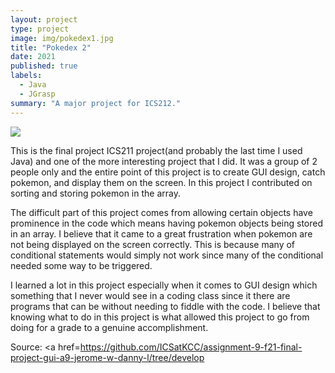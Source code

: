 ```yaml
---
layout: project
type: project
image: img/pokedex1.jpg 
title: "Pokedex 2"
date: 2021
published: true
labels:
  - Java
  - JGrasp
summary: "A major project for ICS212."
---
```


<img class="img-fluid" src="../img/pokedex1.jpg ">

This is the final project ICS211 project(and probably the last time I used Java) and one of the more interesting project that I did. It was a group of 2 people only and the entire point of this project is to create GUI design, catch pokemon, and display them on the screen. In this project I contributed on sorting and storing pokemon in the array.

The difficult part of this project comes from allowing certain objects have prominence in the code which means having pokemon objects being stored in an array. I believe that it came to a great frustration when pokemon are not being displayed on the screen correctly. This is because many of conditional statements would simply not work since many of the conditional needed some way to be triggered.

I learned a lot in this project especially when it comes to GUI design which something that I never would see in a coding class since it there are programs that can be without needing to fiddle with the code. I believe that knowing what to do in this project is what allowed this project to go from doing for a grade to a genuine accomplishment.



Source: <a href=https://github.com/ICSatKCC/assignment-9-f21-final-project-gui-a9-jerome-w-danny-l/tree/develop</a>
